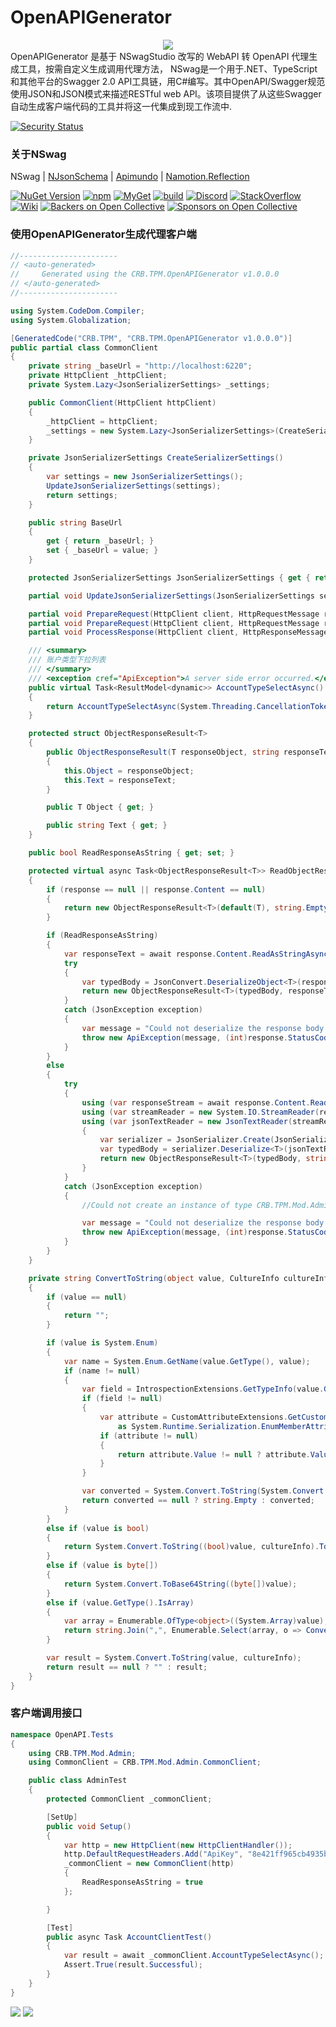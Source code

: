 # OpenAPIGenerator
<center>
<img src="https://github.com/dorisoy/Dorisoy.OpenAPIGenerator/blob/main/Scn1.png?raw=true" />
</center>
OpenAPIGenerator 是基于 NSwagStudio 改写的 WebAPI 转 OpenAPI 代理生成工具，按需自定义生成调用代理方法， NSwag是一个用于.NET、TypeScript和其他平台的Swagger 2.0 API工具链，用C#编写。其中OpenAPI/Swagger规范使用JSON和JSON模式来描述RESTful web API。该项目提供了从这些Swagger自动生成客户端代码的工具并将这一代集成到现工作流中.


[![Security Status](https://www.murphysec.com/platform3/v3/badge/1618206364828991488.svg?t=1)](https://www.murphysec.com/accept?code=39db612557b2aff8391929e35a911977&type=1&from=2&t=2)

### 关于NSwag

NSwag | [NJsonSchema](http://njsonschema.org) | [Apimundo](https://apimundo.com) | [Namotion.Reflection](https://github.com/RicoSuter/Namotion.Reflection)

[![NuGet Version](https://img.shields.io/nuget/v/NSwag.Core.svg)](https://www.nuget.org/packages?q=NSwag)
[![npm](https://img.shields.io/npm/v/nswag.svg)](https://www.npmjs.com/package/nswag)
[![MyGet](https://img.shields.io/myget/nswag/v/NSwag.Core.svg?label=preview%20nuget)](https://www.myget.org/feed/Packages/nswag)
[![build](https://github.com/RicoSuter/NSwag/actions/workflows/build.yml/badge.svg)](https://github.com/RicoSuter/NSwag/actions/workflows/build.yml)
[![Discord](https://img.shields.io/badge/Discord-join%20chat-1dce73.svg)](https://discord.gg/BxQNy25WF6)
[![StackOverflow](https://img.shields.io/badge/questions-on%20StackOverflow-orange.svg?style=flat)](http://stackoverflow.com/questions/tagged/nswag)
[![Wiki](https://img.shields.io/badge/docs-in%20wiki-orange.svg?style=flat)](https://github.com/RicoSuter/nswag/wiki)
[![Backers on Open Collective](https://opencollective.com/NSwag/backers/badge.svg)](#backers) 
[![Sponsors on Open Collective](https://opencollective.com/NSwag/sponsors/badge.svg)](#sponsors)

### 使用OpenAPIGenerator生成代理客户端

```csharp
//----------------------
// <auto-generated>
//     Generated using the CRB.TPM.OpenAPIGenerator v1.0.0.0 
// </auto-generated>
//----------------------

using System.CodeDom.Compiler;
using System.Globalization;

[GeneratedCode("CRB.TPM", "CRB.TPM.OpenAPIGenerator v1.0.0.0")]
public partial class CommonClient
{
    private string _baseUrl = "http://localhost:6220";
    private HttpClient _httpClient;
    private System.Lazy<JsonSerializerSettings> _settings;

    public CommonClient(HttpClient httpClient)
    {
        _httpClient = httpClient;
        _settings = new System.Lazy<JsonSerializerSettings>(CreateSerializerSettings);
    }

    private JsonSerializerSettings CreateSerializerSettings()
    {
        var settings = new JsonSerializerSettings();
        UpdateJsonSerializerSettings(settings);
        return settings;
    }

    public string BaseUrl
    {
        get { return _baseUrl; }
        set { _baseUrl = value; }
    }

    protected JsonSerializerSettings JsonSerializerSettings { get { return _settings.Value; } }

    partial void UpdateJsonSerializerSettings(JsonSerializerSettings settings);

    partial void PrepareRequest(HttpClient client, HttpRequestMessage request, string url);
    partial void PrepareRequest(HttpClient client, HttpRequestMessage request, System.Text.StringBuilder urlBuilder);
    partial void ProcessResponse(HttpClient client, HttpResponseMessage response);

    /// <summary>
    /// 账户类型下拉列表
    /// </summary>
    /// <exception cref="ApiException">A server side error occurred.</exception>
    public virtual Task<ResultModel<dynamic>> AccountTypeSelectAsync()
    {
        return AccountTypeSelectAsync(System.Threading.CancellationToken.None);
    }

    protected struct ObjectResponseResult<T>
    {
        public ObjectResponseResult(T responseObject, string responseText)
        {
            this.Object = responseObject;
            this.Text = responseText;
        }

        public T Object { get; }

        public string Text { get; }
    }

    public bool ReadResponseAsString { get; set; }

    protected virtual async Task<ObjectResponseResult<T>> ReadObjectResponseAsync<T>(HttpResponseMessage response, IReadOnlyDictionary<string, IEnumerable<string>> headers, System.Threading.CancellationToken cancellationToken)
    {
        if (response == null || response.Content == null)
        {
            return new ObjectResponseResult<T>(default(T), string.Empty);
        }

        if (ReadResponseAsString)
        {
            var responseText = await response.Content.ReadAsStringAsync().ConfigureAwait(false);
            try
            {
                var typedBody = JsonConvert.DeserializeObject<T>(responseText, JsonSerializerSettings);
                return new ObjectResponseResult<T>(typedBody, responseText);
            }
            catch (JsonException exception)
            {
                var message = "Could not deserialize the response body string as " + typeof(T).FullName + ".";
                throw new ApiException(message, (int)response.StatusCode, responseText, headers, exception);
            }
        }
        else
        {
            try
            {
                using (var responseStream = await response.Content.ReadAsStreamAsync().ConfigureAwait(false))
                using (var streamReader = new System.IO.StreamReader(responseStream))
                using (var jsonTextReader = new JsonTextReader(streamReader))
                {
                    var serializer = JsonSerializer.Create(JsonSerializerSettings);
                    var typedBody = serializer.Deserialize<T>(jsonTextReader);
                    return new ObjectResponseResult<T>(typedBody, string.Empty);
                }
            }
            catch (JsonException exception)
            {
                //Could not create an instance of type CRB.TPM.Mod.Admin.IResultModel. Type is an interface or abstract class and cannot be instantiated. Path 'successful', line 1, position 14.”

                var message = "Could not deserialize the response body stream as " + typeof(T).FullName + ".";
                throw new ApiException(message, (int)response.StatusCode, string.Empty, headers, exception);
            }
        }
    }

    private string ConvertToString(object value, CultureInfo cultureInfo)
    {
        if (value == null)
        {
            return "";
        }

        if (value is System.Enum)
        {
            var name = System.Enum.GetName(value.GetType(), value);
            if (name != null)
            {
                var field = IntrospectionExtensions.GetTypeInfo(value.GetType()).GetDeclaredField(name);
                if (field != null)
                {
                    var attribute = CustomAttributeExtensions.GetCustomAttribute(field, typeof(System.Runtime.Serialization.EnumMemberAttribute))
                        as System.Runtime.Serialization.EnumMemberAttribute;
                    if (attribute != null)
                    {
                        return attribute.Value != null ? attribute.Value : name;
                    }
                }

                var converted = System.Convert.ToString(System.Convert.ChangeType(value, System.Enum.GetUnderlyingType(value.GetType()), cultureInfo));
                return converted == null ? string.Empty : converted;
            }
        }
        else if (value is bool)
        {
            return System.Convert.ToString((bool)value, cultureInfo).ToLowerInvariant();
        }
        else if (value is byte[])
        {
            return System.Convert.ToBase64String((byte[])value);
        }
        else if (value.GetType().IsArray)
        {
            var array = Enumerable.OfType<object>((System.Array)value);
            return string.Join(",", Enumerable.Select(array, o => ConvertToString(o, cultureInfo)));
        }

        var result = System.Convert.ToString(value, cultureInfo);
        return result == null ? "" : result;
    }
}
```


### 客户端调用接口
```csharp
namespace OpenAPI.Tests
{
    using CRB.TPM.Mod.Admin;
    using CommonClient = CRB.TPM.Mod.Admin.CommonClient;

    public class AdminTest
    {
        protected CommonClient _commonClient;

        [SetUp]
        public void Setup()
        {
            var http = new HttpClient(new HttpClientHandler());
            http.DefaultRequestHeaders.Add("ApiKey", "8e421ff965cb4935ba56ef7833bf4750");
            _commonClient = new CommonClient(http)
            {
                ReadResponseAsString = true
            };

        }

        [Test]
        public async Task AccountClientTest()
        {
            var result = await _commonClient.AccountTypeSelectAsync();
            Assert.True(result.Successful);
        }
    }
}
```

<img src="https://github.com/dorisoy/Dorisoy.OpenAPIGenerator/blob/main/Scn2.png?raw=true" />

<img src="https://github.com/dorisoy/Dorisoy.OpenAPIGenerator/blob/main/Scn.png?raw=true" />
